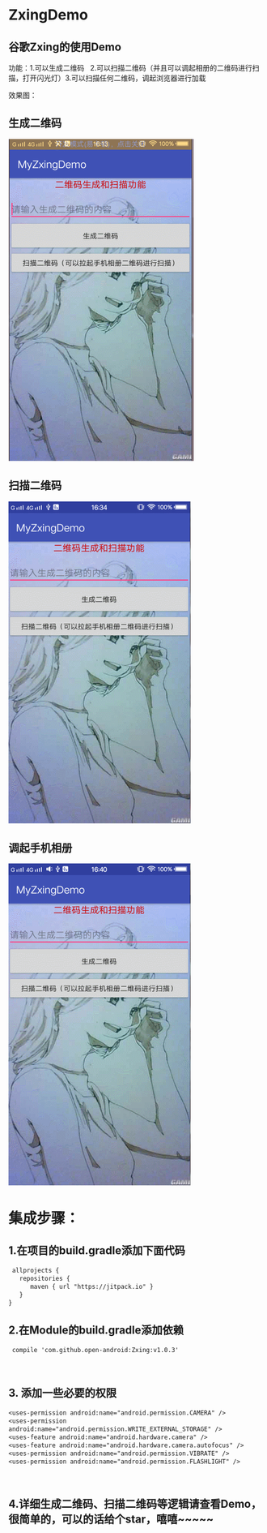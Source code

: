 # ZxingDemo

## 谷歌Zxing的使用Demo

功能：1.可以生成二维码   2.可以扫描二维码（并且可以调起相册的二维码进行扫描，打开闪光灯）3.可以扫描任何二维码，调起浏览器进行加载

效果图：

## 生成二维码

![image text](https://github.com/zhq573524642/ZxingDemo/blob/master/image/%E7%94%9F%E6%88%90%E4%BA%8C%E7%BB%B4%E7%A0%81.gif)

## 扫描二维码

![image text](https://github.com/zhq573524642/ZxingDemo/blob/master/image/%E4%BA%8C%E7%BB%B4%E7%A0%81%E6%89%AB%E6%8F%8F.gif)

## 调起手机相册

![image text](https://github.com/zhq573524642/ZxingDemo/blob/master/image/%E8%B0%83%E8%B5%B7%E7%9B%B8%E5%86%8C.gif)

# 集成步骤：

## 1.在项目的build.gradle添加下面代码

     allprojects {
       repositories {
          maven { url "https://jitpack.io" }
       }
    }

## 2.在Module的build.gradle添加依赖

     compile 'com.github.open-android:Zxing:v1.0.3'
   
## 3. 添加一些必要的权限

    <uses-permission android:name="android.permission.CAMERA" />
    <uses-permission android:name="android.permission.WRITE_EXTERNAL_STORAGE" />
    <uses-feature android:name="android.hardware.camera" />
    <uses-feature android:name="android.hardware.camera.autofocus" />
    <uses-permission android:name="android.permission.VIBRATE" />
    <uses-permission android:name="android.permission.FLASHLIGHT" />
    
## 4.详细生成二维码、扫描二维码等逻辑请查看Demo，很简单的，可以的话给个star，嘻嘻~~~~~

